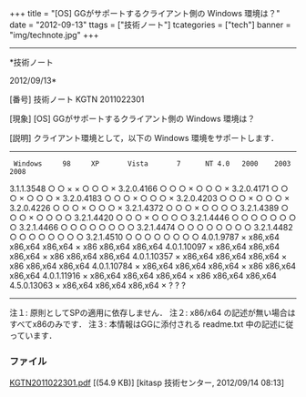 ﻿+++
title = "[OS] GGがサポートするクライアント側の Windows 環境は？"
date = "2012-09-13"
ttags = ["技術ノート"]
tcategories = ["tech"]
banner = "img/technote.jpg"
+++

-----------------------------------------------------------------------------------------------------------------------------

*技術ノート

2012/09/13*


[番号]
技術ノート KGTN 2011022301

[現象]
[OS] GGがサポートするクライアント側の Windows 環境は？

[説明]
クライアント環境として，以下の Windows 環境をサポートします．

  ------------- ---- --------- --------- --------- -------- ------ --------- ---------
     Windows     98     XP       Vista       7      NT 4.0   2000    2003      2008
   3.1.1.3548    ○       ○         ×         ×        ○       ○        ○         ×
   3.2.0.4166    ○       ○         ○         ×        ○       ○        ○         ×
   3.2.0.4171    ○       ○         ○         ×        ○       ○        ○         ×
   3.2.0.4183    ○       ○         ○         ×        ○       ○        ○         ×
   3.2.0.4203    ○       ○         ○         ×        ○       ○        ○         ×
   3.2.0.4226    ○       ○         ○         ×        ○       ○        ○         ×
   3.2.1.4372    ○       ○         ○         ×        ○       ○        ○         ○
   3.2.1.4389    ○       ○         ○         ×        ○       ○        ○         ○
   3.2.1.4420    ○       ○         ○         ×        ○       ○        ○         ○
   3.2.1.4446    ○       ○         ○         ○        ○       ○        ○         ○
   3.2.1.4466    ○       ○         ○         ○        ○       ○        ○         ○
   3.2.1.4474    ○       ○         ○         ○        ○       ○        ○         ○
   3.2.1.4482    ○       ○         ○         ○        ○       ○        ○         ○
   3.2.1.4510    ○       ○         ○         ○        ○       ○        ○         ○
   4.0.1.9787    ×    x86,x64   x86,x64   x86,x64     ×      x86    x86,x64   x86,x64
   4.0.1.10097   ×    x86,x64   x86,x64   x86,x64     ×      x86    x86,x64   x86,x64
   4.0.1.10357   ×    x86,x64   x86,x64   x86,x64     ×      x86    x86,x64   x86,x64
   4.0.1.10784   ×    x86,x64   x86,x64   x86,x64     ×      x86    x86,x64   x86,x64
   4.0.1.11916   ×    x86,x64   x86,x64   x86,x64     ×      x86    x86,x64   x86,x64
   4.5.0.13063   ×    x86,x64   x86,x64   x86,x64     ×       ?        ?         ?
  ------------- ---- --------- --------- --------- -------- ------ --------- ---------

注１: 原則としてSPの適用に依存しません．
注２: x86/x64 の記述が無い場合はすべてx86のみです．
注３: 本情報はGGに添付される readme.txt 中の記述に従っています．


### ファイル

 
 


[KGTN2011022301.pdf](http://techreport.kitasp.net/attachments/download/494/KGTN2011022301.pdf)
 [(54.9 KB)] [kitasp 技術センター, 2012/09/14
08:13]


 


 


